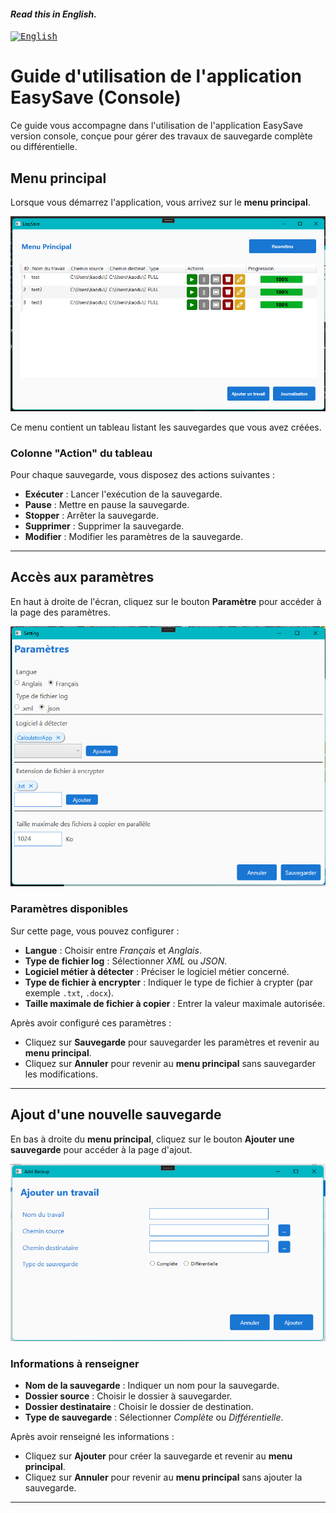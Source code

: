 #### _Read this in English._

<kbd>[<img title="English" alt="English" src="https://flagcdn.com/w40/gb.png" width="22">](translations/User_guide_En.md)</kbd>

# Guide d'utilisation de l'application EasySave (Console)

Ce guide vous accompagne dans l'utilisation de l'application EasySave version console, conçue pour gérer des travaux de sauvegarde complète ou différentielle.

## Menu principal
Lorsque vous démarrez l'application, vous arrivez sur le **menu principal**.  

![Menu Principal](Image/Interface_EasySave.png)

Ce menu contient un tableau listant les sauvegardes que vous avez créées.

### Colonne "Action" du tableau
Pour chaque sauvegarde, vous disposez des actions suivantes :
- **Exécuter** : Lancer l'exécution de la sauvegarde.
- **Pause** : Mettre en pause la sauvegarde.
- **Stopper** : Arrêter la sauvegarde.
- **Supprimer** : Supprimer la sauvegarde.
- **Modifier** : Modifier les paramètres de la sauvegarde.

---

## Accès aux paramètres
En haut à droite de l'écran, cliquez sur le bouton **Paramètre** pour accéder à la page des paramètres.

![Menu Principal](Image/Interface_Parametre.png)

### Paramètres disponibles
Sur cette page, vous pouvez configurer :
- **Langue** : Choisir entre *Français* et *Anglais*.
- **Type de fichier log** : Sélectionner *XML* ou *JSON*.
- **Logiciel métier à détecter** : Préciser le logiciel métier concerné.
- **Type de fichier à encrypter** : Indiquer le type de fichier à crypter (par exemple `.txt`, `.docx`).
- **Taille maximale de fichier à copier** : Entrer la valeur maximale autorisée.

Après avoir configuré ces paramètres :
- Cliquez sur **Sauvegarde** pour sauvegarder les paramètres et revenir au **menu principal**.
- Cliquez sur **Annuler** pour revenir au **menu principal** sans sauvegarder les modifications.

---

## Ajout d'une nouvelle sauvegarde
En bas à droite du **menu principal**, cliquez sur le bouton **Ajouter une sauvegarde** pour accéder à la page d'ajout.

![Menu Principal](Image/Interface_Add.png)

### Informations à renseigner
- **Nom de la sauvegarde** : Indiquer un nom pour la sauvegarde.
- **Dossier source** : Choisir le dossier à sauvegarder.
- **Dossier destinataire** : Choisir le dossier de destination.
- **Type de sauvegarde** : Sélectionner *Complète* ou *Différentielle*.

Après avoir renseigné les informations :
- Cliquez sur **Ajouter** pour créer la sauvegarde et revenir au **menu principal**.
- Cliquez sur **Annuler** pour revenir au **menu principal** sans ajouter la sauvegarde.

---

